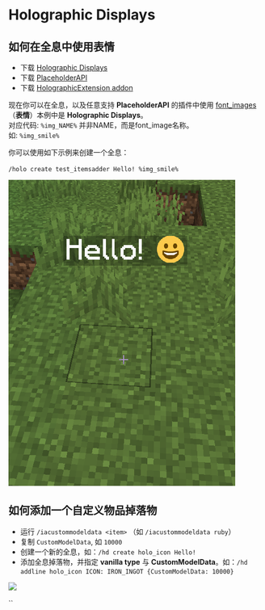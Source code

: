 # Holographic Displays

## 如何在全息中使用表情

* 下载 [Holographic Displays](https://dev.bukkit.org/projects/holographic-displays)
* 下载 [PlaceholderAPI](https://www.spigotmc.org/resources/placeholderapi.6245/)
* 下载 [HolographicExtension addon](https://www.spigotmc.org/resources/holographicextension.18461/)

现在你可以在全息，以及任意支持 **PlaceholderAPI** 的插件中使用 [font\_images](../../plugin-usage/adding-content/font-images/)（**表情**）本例中是 **Holographic Displays**。\
对应代码: `%img_NAME%` 并非NAME，而是font\_image名称。\
如: `%img_smile%`

你可以使用如下示例来创建一个全息：

`/holo create test_itemsadder Hello! %img_smile%`

![](<../../.gitbook/assets/image (20).png>)

## 如何添加一个自定义物品掉落物

* 运行 `/iacustommodeldata <item>` （如 `/iacustommodeldata ruby`）
* 复制 `CustomModelData`, 如 `10000`
* 创建一个新的全息，如：`/hd create holo_icon Hello!`
* 添加全息掉落物，并指定 **vanilla type** 与 **CustomModelData**。如：`/hd addline holo_icon ICON: IRON_INGOT {CustomModelData: 10000}`

![](<../../.gitbook/assets/image_(124).png>)



``

